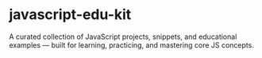 # javascript-edu-kit
A curated collection of JavaScript projects, snippets, and educational examples — built for learning, practicing, and mastering core JS concepts.

